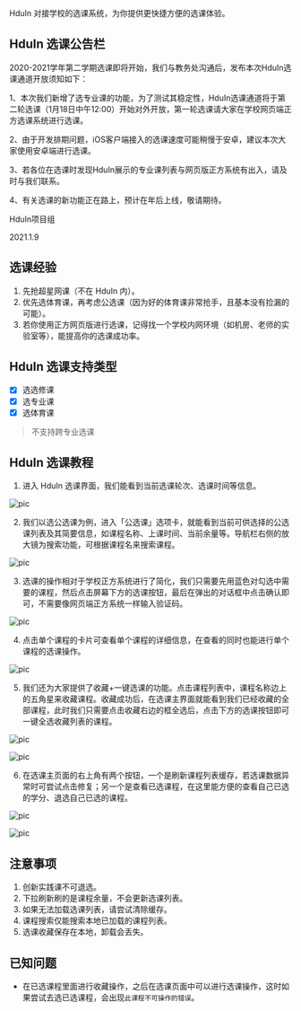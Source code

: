 HduIn 对接学校的选课系统，为你提供更快捷方便的选课体验。

## HduIn 选课公告栏
2020-2021学年第二学期选课即将开始，我们与教务处沟通后，发布本次HduIn选课通道开放须知如下：

1、本次我们新增了选专业课的功能，为了测试其稳定性，HduIn选课通道将于第二轮选课（1月18日中午12:00）开始对外开放，第一轮选课请大家在学校网页端正方选课系统进行选课。

2、由于开发排期问题，iOS客户端接入的选课速度可能稍慢于安卓，建议本次大家使用安卓端进行选课。

3、若各位在选课时发现HduIn展示的专业课列表与网页版正方系统有出入，请及时与我们联系。

4、有关选课的新功能正在路上，预计在年后上线，敬请期待。

HduIn项目组

2021.1.9

## 选课经验

1. 先抢超星网课（不在 HduIn 内）。
2. 优先选体育课，再考虑公选课（因为好的体育课非常抢手，且基本没有捡漏的可能）。
3.  若你使用正方网页版进行选课，记得找一个学校内网环境（如机房、老师的实验室等），能提高你的选课成功率。

## HduIn 选课支持类型

- [x] 选选修课
- [x] 选专业课
- [x] 选体育课

> 不支持跨专业选课

## HduIn 选课教程

1. 进入 HduIn 选课界面，我们能看到当前选课轮次、选课时间等信息。

![pic](images/xk1.jpg)


2. 我们以选公选课为例，进入「公选课」选项卡，就能看到当前可供选择的公选课列表及其简要信息，如课程名称、上课时间、当前余量等。导航栏右侧的放大镜为搜索功能，可根据课程名来搜索课程。

![pic](images/xk2.jpg)


3. 选课的操作相对于学校正方系统进行了简化，我们只需要先用蓝色对勾选中需要的课程，然后点击屏幕下方的选课按钮，最后在弹出的对话框中点击确认即可，不需要像网页端正方系统一样输入验证码。

![pic](images/xk3.jpg)


4. 点击单个课程的卡片可查看单个课程的详细信息，在查看的同时也能进行单个课程的选课操作。

![pic](images/xk4.jpg)


5. 我们还为大家提供了收藏+一键选课的功能。点击课程列表中，课程名称边上的五角星来收藏课程。收藏成功后，在选课主界面就能看到我们已经收藏的全部课程，此时我们只需要点击收藏右边的框全选后，点击下方的选课按钮即可一键全选收藏列表的课程。

![pic](images/xk5.jpg)

![pic](images/xk6.jpg)


6. 在选课主页面的右上角有两个按钮，一个是刷新课程列表缓存，若选课数据异常时可尝试点击修复；另一个是查看已选课程，在这里能方便的查看自己已选的学分、退选自己已选的课程。

![pic](images/xk7.jpg)

![pic](images/xk8.jpg)

## 注意事项

1. 创新实践课不可退选。
2. 下拉刷新刷的是课程余量，不会更新选课列表。
3. 如果无法加载选课列表，请尝试清除缓存。
4. 课程搜索仅能搜索本地已加载的课程列表。
5. 选课收藏保存在本地，卸载会丢失。

## 已知问题

- 在已选课程里面进行收藏操作，之后在选课页面中可以进行选课操作，这时如果尝试去选已选课程，会出现`此课程不可操作的错误`。

